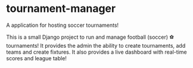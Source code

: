 # tournament-manager
A application for hosting soccer tournaments!

This is a small Django project to run and manage football (soccer) ⚽ tournaments! It provides the admin the ability to create tournaments, add teams and create fixtures. It also provides a live dashboard with real-time scores and league table! 
